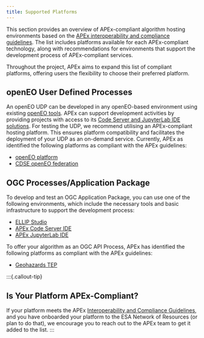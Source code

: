 ```yaml
---
title: Supported Platforms
---
```


This section provides an overview of APEx-compliant algorithm hosting environments based on the
[APEx interoperability and compliance guidelines](../interoperability/algohostingenv.md). The list includes platforms
available for each APEx-compliant technology, along with recommendations for environments that support the development
process of APEx-compliant services.

Throughout the project, APEx aims to expand this list of compliant platforms, offering users the flexibility to choose
their preferred platform.

## openEO User Defined Processes

An openEO UDP can be developed in any openEO-based environment using existing [openEO tools](https://openeo.org/documentation/1.0/).
APEx can support development activities by providing projects with access to its [Code Server and JupyterLab IDE solutions](../instantiation/index.md). 
For testing the UDP, we recommend utilising an APEx-compliant hosting platform.
This ensures platform compatibility and facilitates the deployment of your UDP as an on-demand service. Currently, APEx
as identified the following platforms as compliant with the APEx guidelines:

* [openEO platform](https://openeo.cloud)
* [CDSE openEO federation](https://documentation.dataspace.copernicus.eu/APIs/openEO/federation/openeo_federation.html)

## OGC Processes/Application Package

To develop and test an OGC Application Package, you can use one of the following environments, which include the necessary
tools and basic infrastructure to support the development process:

* [ELLIP Studio](https://ellip.terradue.com/)
* [APEx Code Server IDE](../instantiation/app_code_server.md) 
* [APEx JupyterLab IDE](../instantiation/app_jupyterlab.md)

To offer your algorithm as an OGC API Process, APEx has identified the following platforms as compliant with the APEx guidelines:

* [Geohazards TEP](https://geohazards-tep.eu/)

:::{.callout-tip}

## Is Your Platform APEx-Compliant?

If your platform meets the APEx [Interoperability and Compliance Guidelines](../interoperability/algohostingenv.md), and
you have onboarded your platform to the ESA Network of Resources (or plan to do that), we encourage you to reach out to
the APEx team to get it added to the list.
:::
